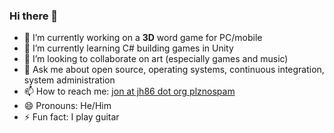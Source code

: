 ### Hi there 👋

<!--
**jonhermansen/jonhermansen** is a ✨ _special_ ✨ repository because its `README.md` (this file) appears on your GitHub profile.

Here are some ideas to get you started:
-->
- 🔭 I’m currently working on a **3D** word game for PC/mobile
- 🌱 I’m currently learning C# building games in Unity
- 👯 I’m looking to collaborate on art (especially games and music)
- 💬 Ask me about open source, operating systems, continuous integration, system administration
- 📫 How to reach me: [jon at jh86 dot org plznospam](mailto:jon@jh86%20dot%20org%20plznospam)
- 😄 Pronouns: He/Him
- ⚡ Fun fact: I play guitar
